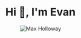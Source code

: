 <h1 align="center">Hi 👋, I'm Evan</h1>
<div align="center">
<img src="https://github.com/Evan-Ferreira/Evan-Ferreira/assets/132397646/a7b818ef-e771-454e-bbc8-83dab6d40c24" alt="Max Holloway" />
</div>
